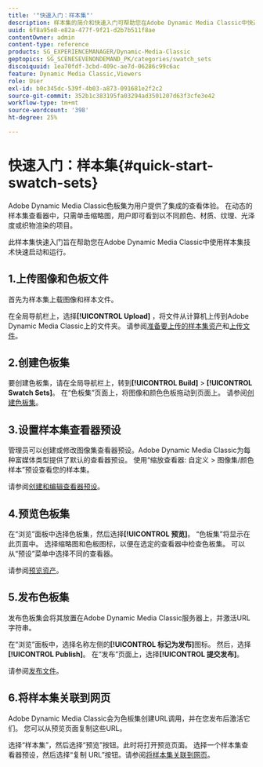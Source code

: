 ```yaml
---
title: '"快速入门：样本集"'
description: 样本集的简介和快速入门可帮助您在Adobe Dynamic Media Classic中快速启动和运行。
uuid: 6f8a95e8-e82a-477f-9f21-d2b7b511f8ae
contentOwner: admin
content-type: reference
products: SG_EXPERIENCEMANAGER/Dynamic-Media-Classic
geptopics: SG_SCENESEVENONDEMAND_PK/categories/swatch_sets
discoiquuid: 1ea70fdf-3cbd-409c-ae7d-06286c99c6ac
feature: Dynamic Media Classic,Viewers
role: User
exl-id: b0c345dc-539f-4b03-a873-091681e2f2c2
source-git-commit: 352b1c383195fa03294ad3501207d63f3cfe3e42
workflow-type: tm+mt
source-wordcount: '398'
ht-degree: 25%

---
```


# 快速入门：样本集{#quick-start-swatch-sets}

Adobe Dynamic Media Classic色板集为用户提供了集成的查看体验。 在动态的样本集查看器中，只需单击缩略图，用户即可看到以不同颜色、材质、纹理、光泽度或织物渲染的项目。

此样本集快速入门旨在帮助您在Adobe Dynamic Media Classic中使用样本集技术快速启动和运行。

## 1.上传图像和色板文件

首先为样本集上载图像和样本文件。

在全局导航栏上，选择&#x200B;**[!UICONTROL Upload]** ，将文件从计算机上传到Adobe Dynamic Media Classic上的文件夹。 请参阅[准备要上传的样本集资产](preparing-swatch-set-assets-upload.md#preparing-swatch-set-assets-for-upload)和[上传文件](uploading-files.md#uploading-your-files)。

## 2.创建色板集

要创建色板集，请在全局导航栏上，转到&#x200B;**[!UICONTROL Build]** > **[!UICONTROL Swatch Sets]**。 在“色板集”页面上，将图像和颜色色板拖动到页面上。 请参阅[创建色板集](creating-swatch-set.md#creating-a-swatch-set)。

## 3.设置样本集查看器预设

管理员可以创建或修改图像集查看器预设。Adobe Dynamic Media Classic为每种富媒体类型提供了默认的查看器预设。 使用“缩放查看器: 自定义 > 图像集/颜色样本”预设查看您的样本集。

请参阅[创建和编辑查看器预设](application-setup.md#adding-and-editing-viewer-presets)。

## 4.预览色板集

在“浏览”面板中选择色板集，然后选择&#x200B;**[!UICONTROL 预览]**。 “色板集”将显示在此页面中。 选择缩略图和色板图标，以便在选定的查看器中检查色板集。 可以从“预设”菜单中选择不同的查看器。

请参阅[预览资产](previewing-asset.md#previewing-an-asset)。

## 5.发布色板集

发布色板集会将其放置在Adobe Dynamic Media Classic服务器上，并激活URL字符串。

在“浏览”面板中，选择名称左侧的&#x200B;**[!UICONTROL 标记为发布]**&#x200B;图标。 然后，选择&#x200B;**[!UICONTROL Publish]**。 在“发布”页面上，选择&#x200B;**[!UICONTROL 提交发布]**。

请参阅[发布文件](publishing-files.md#publishing-files)。

## 6.将样本集关联到网页

Adobe Dynamic Media Classic会为色板集创建URL调用，并在您发布后激活它们。 您可以从预览页面复制这些URL。

选择“样本集”，然后选择“预览”按钮。此时将打开预览页面。 选择一个样本集查看器预设，然后选择“复制 URL”按钮。请参阅[将样本集关联到网页](linking-swatch-set-web-page.md#linking-a-swatch-set-to-a-web-page)。
